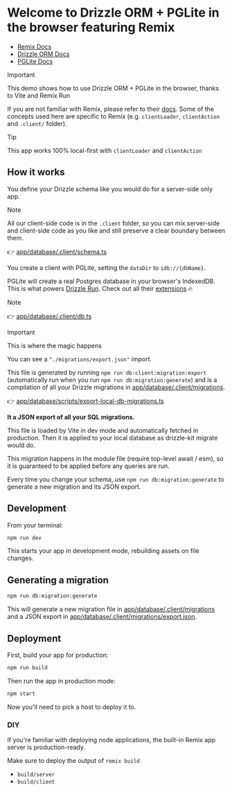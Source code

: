 # Welcome to Drizzle ORM + PGLite in the browser featuring Remix
- [Remix Docs](https://remix.run/docs)
- [Drizzle ORM Docs](https://orm.drizzle.team/)
- [PGLite Docs](https://pglite.dev/)

> [!IMPORTANT]
> This demo shows how to use Drizzle ORM + PGLite in the browser, thanks to Vite and Remix Run
> 
> If you are not familiar with Remix, please refer to their [docs](https://remix.run/docs).
> Some of the concepts used here are specific to Remix (e.g. `clientLoader`, `clientAction` and `.client/` folder).

> [!TIP]
> This app works 100% local-first with `clientLoader` and `clientAction`

## How it works

You define your Drizzle schema like you would do for a server-side only app.

> [!NOTE]  
> All our client-side code is in the `.client` folder, so you can mix server-side and client-side code as you like and still preserve a clear boundary between them.
> 
> 👉 [app/database/.client/schema.ts](app/database/.client/schema.ts)

You create a client with PGLite, setting the `dataDir` to `idb://{dbName}`.

PGLite will create a real Postgres database in your browser's IndexedDB. This is what powers [Drizzle Run](https://drizzle.run). Check out all their [extensions](https://pglite.dev/extensions/) 🔥

> [!NOTE]  
> 👉 [app/database/.client/db.ts](app/database/.client/db.ts)

> [!IMPORTANT]  
> This is where the magic happens

You can see a `"./migrations/export.json"` import.

This file is generated by running `npm run db:client:migration:export` (automatically run when you run `npm run db:migration:generate`) and is a compilation of all your Drizzle migrations in [app/database/.client/migrations](app/database/.client/migrations).

👉 [app/database/scripts/export-local-db-migrations.ts](app/database/scripts/export-local-db-migrations.ts)

**It a JSON export of all your SQL migrations.**

This file is loaded by Vite in dev mode and automatically fetched in production. Then it is applied to your local database as drizzle-kit migrate would do.

This migration happens in the module file (require top-level await / esm), so it is guaranteed to be applied before any queries are run.

Every time you change your schema, use `npm run db:migration:generate` to generate a new migration and its JSON export.

## Development

From your terminal:

```sh
npm run dev
```

This starts your app in development mode, rebuilding assets on file changes.

## Generating a migration

```sh
npm run db:migration:generate
```

This will generate a new migration file in [app/database/.client/migrations](app/database/.client/migrations) and a JSON export in [app/database/.client/migrations/export.json](app/database/.client/migrations/export.json).

## Deployment

First, build your app for production:

```sh
npm run build
```

Then run the app in production mode:

```sh
npm start
```

Now you'll need to pick a host to deploy it to.

### DIY

If you're familiar with deploying node applications, the built-in Remix app server is production-ready.

Make sure to deploy the output of `remix build`

- `build/server`
- `build/client`
